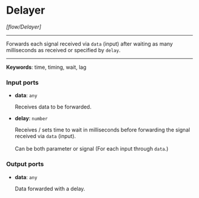 # Delayer

_[flow/Delayer]_

---

Forwards each signal received via `data` (input) after waiting as many milliseconds as received or specified by `delay`.<br>

---

__Keywords__: time, timing, wait, lag

### Input ports

* __data__: ` any `

    Receives data to be forwarded.<br>


* __delay__: ` number `

    Receives / sets time to wait in milliseconds before forwarding the signal received via `data` (input).<br>
    <br>
    Can be both parameter or signal (For each input through `data`.)<br>

### Output ports

* __data__: ` any `

    Data forwarded with a delay.<br>

